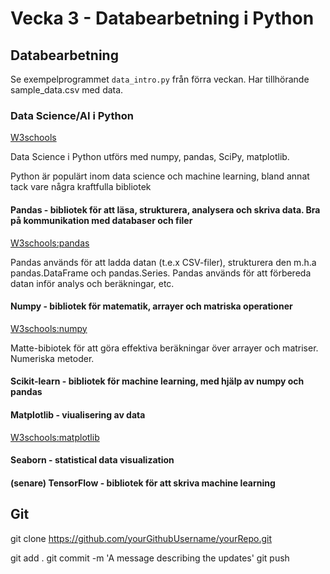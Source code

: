 # Vecka 3 - Databearbetning i Python

## Databearbetning

Se exempelprogrammet `data_intro.py` från förra veckan. Har tillhörande sample_data.csv med data.

### Data Science/AI i Python

[W3schools](https://www.w3schools.com/datascience/ds_python.asp)

Data Science i Python utförs med numpy, pandas, SciPy, matplotlib.

Python är populärt inom data science och machine learning, bland annat tack vare några kraftfulla bibliotek

#### Pandas - bibliotek för att läsa, strukturera, analysera och skriva data. Bra på kommunikation med databaser och filer

[W3schools:pandas](https://www.w3schools.com/python/pandas/default.asp)

Pandas används för att ladda datan (t.e.x CSV-filer), strukturera den m.h.a pandas.DataFrame och pandas.Series.
Pandas används för att förbereda datan inför analys och beräkningar, etc.

#### Numpy - bibliotek för matematik, arrayer och matriska operationer

[W3schools:numpy](https://www.w3schools.com/python/numpy/default.asp)

Matte-bibiotek för att göra effektiva beräkningar över arrayer och matriser. Numeriska metoder.

#### Scikit-learn - bibliotek för machine learning, med hjälp av numpy och pandas

#### Matplotlib - viualisering av data

[W3schools:matplotlib](https://www.w3schools.com/python/matplotlib_intro.asp)

#### Seaborn - statistical data visualization

#### (senare) TensorFlow - bibliotek för att skriva machine learning

## Git

git clone https://github.com/yourGithubUsername/yourRepo.git

git add .
git commit -m 'A message describing the updates'
git push
